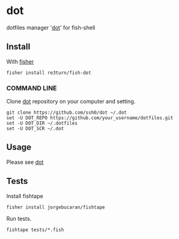 # dot

dotfiles manager '[dot]' for fish-shell

## Install

With [fisher]

```
fisher install re3turn/fish-dot
```

### COMMAND LINE

Clone [dot] repository on your computer and setting.

```
git clone https://github.com/ssh0/dot ~/.dot
set -U DOT_REPO https://github.com/your_username/dotfiles.git
set -U DOT_DIR ~/.dotfiles
set -U DOT_SCR ~/.dot
```

## Usage

Please see [dot]

## Tests

Install fishtape

```
fisher install jorgebucaran/fishtape
```

Run tests.

```
fishtape tests/*.fish
```


[fisher]: https://github.com/fisherman/fisher
[fish-shell]: https://fishshell.com
[dot]: https://github.com/ssh0/dot

